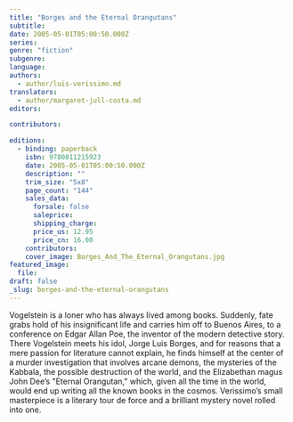```yaml
---
title: "Borges and the Eternal Orangutans"
subtitle:
date: 2005-05-01T05:00:50.000Z
series:
genre: "fiction"
subgenre:
language:
authors:
  - author/luis-verissimo.md
translators:
  - author/margaret-jull-costa.md
editors:

contributors:

editions:
  - binding: paperback
    isbn: 9780811215923
    date: 2005-05-01T05:00:50.000Z
    description: ""
    trim_size: "5x8"
    page_count: "144"
    sales_data:
      forsale: false
      saleprice:
      shipping_charge:
      price_us: 12.95
      price_cn: 16.00
    contributors:
    cover_image: Borges_And_The_Eternal_Orangutans.jpg
featured_image:
  file:
draft: false
_slug: borges-and-the-eternal-orangutans
---
```


Vogelstein is a loner who has always lived among books. Suddenly, fate grabs hold of his insignificant life and carries him off to Buenos Aires, to a conference on Edgar Allan Poe, the inventor of the modern detective story. There Vogelstein meets his idol, Jorge Luis Borges, and for reasons that a mere passion for literature cannot explain, he finds himself at the center of a murder investigation that involves arcane demons, the mysteries of the Kabbala, the possible destruction of the world, and the Elizabethan magus John Dee’s "Eternal Orangutan," which, given all the time in the world, would end up writing all the known books in the cosmos. Verissimo’s small masterpiece is a literary tour de force and a brilliant mystery novel rolled into one.


